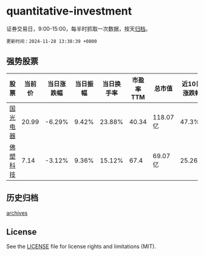 # quantitative-investment

证券交易日，9:00-15:00，每半时抓取一次数据，按天[归档](archives)。

`更新时间：2024-11-28 13:38:39 +0800`

## 强势股票

|股票|当前价|当日涨跌幅|当日振幅|当日换手率|市盈率TTM|总市值|近10日涨跌幅|
|----|----|----|----|----|----|----|----|
|[国光电器](https://xueqiu.com/S/SZ002045)|20.99|-6.29%|9.42%|23.88%|40.34|118.07亿|47.3%|
|[佛塑科技](https://xueqiu.com/S/SZ000973)|7.14|-3.12%|9.36%|15.12%|67.4|69.07亿|25.26%|

## 历史归档

[archives](archives)

## License

See the [LICENSE](LICENSE) file for license rights and limitations (MIT).